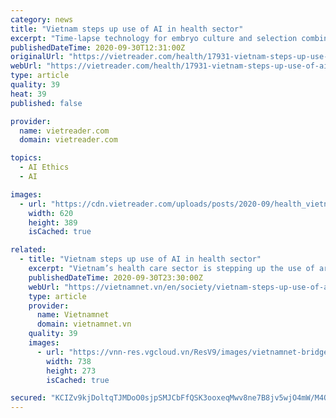 ```yaml
---
category: news
title: "Vietnam steps up use of AI in health sector"
excerpt: "Time-lapse technology for embryo culture and selection combined using artificial intelligence software are used in Hanoi’s Vinmec Hospital to select good embryos, increasing the likelihood of IVF conception."
publishedDateTime: 2020-09-30T12:31:00Z
originalUrl: "https://vietreader.com/health/17931-vietnam-steps-up-use-of-ai-in-health-sector.html"
webUrl: "https://vietreader.com/health/17931-vietnam-steps-up-use-of-ai-in-health-sector.html"
type: article
quality: 39
heat: 39
published: false

provider:
  name: vietreader.com
  domain: vietreader.com

topics:
  - AI Ethics
  - AI

images:
  - url: "https://cdn.vietreader.com/uploads/posts/2020-09/health_vietnam-steps-up-use-of-ai-in-health-sector-1.jpg"
    width: 620
    height: 389
    isCached: true

related:
  - title: "Vietnam steps up use of AI in health sector"
    excerpt: "Vietnam’s health care sector is stepping up the use of artificial intelligence (AI) to improve service quality."
    publishedDateTime: 2020-09-30T23:30:00Z
    webUrl: "https://vietnamnet.vn/en/society/vietnam-steps-up-use-of-ai-in-health-sector-677609.html"
    type: article
    provider:
      name: Vietnamnet
      domain: vietnamnet.vn
    quality: 39
    images:
      - url: "https://vnn-res.vgcloud.vn/ResV9/images/vietnamnet-bridge.png"
        width: 738
        height: 273
        isCached: true

secured: "KCIZv9kjDoltqTJMDoO0sjpSMJCbFfQSK3ooxeqMwv8ne7B8jv5wjO4mW/M4QKyeNVf6LCAgvsWbAQby5OOOnxywmjB8iNbZ8xxPCb4YpWtGsSNCm+dLvTnEvgMfLSxIG6BR+Q/49zBaGh+U2piWs4xmFsivFXo+VBPAdM69xXzAHrcb2ySrjwfAROZYjytB5oj6VvYuZu/P2XLXJ5eAhFCSz+X/PcHwb0Ihs9NFIRzk5/orf+CAa01slEdZ609WjQ9tO1OxMaBKqmVOXYa8LRbVa+fJybr/jOLeHpEsp0e+LXB8d80c+nAPqmCBUXIuBQ2Qn2UVVonHMd4dEZfn/wS93SEtwFJaoYPf7nLILp8=;7drf14FtKVftrWuNObuIDg=="
---
```


